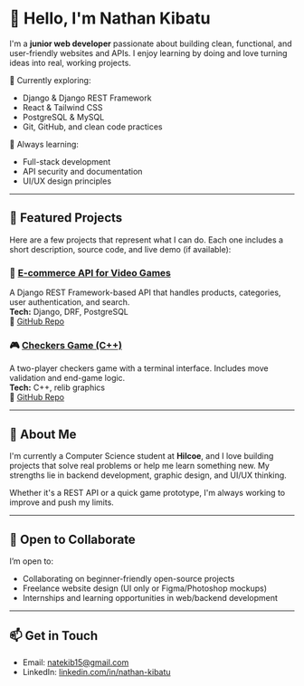 # 👋 Hello, I'm Nathan Kibatu

I'm a **junior web developer** passionate about building clean, functional, and user-friendly websites and APIs. I enjoy learning by doing and love turning ideas into real, working projects.

🔭 Currently exploring:
- Django & Django REST Framework
- React & Tailwind CSS
- PostgreSQL & MySQL
- Git, GitHub, and clean code practices

🌱 Always learning:
- Full-stack development  
- API security and documentation  
- UI/UX design principles

---

## 💼 Featured Projects

Here are a few projects that represent what I can do. Each one includes a short description, source code, and live demo (if available):

### 🛒 [E-commerce API for Video Games](https://github.com/YourUsername/ecommerce_api)
A Django REST Framework-based API that handles products, categories, user authentication, and search.  
**Tech:** Django, DRF, PostgreSQL  
**🔗** [GitHub Repo](https://github.com/chornate/ecommerce_api)


### 🎮 [Checkers Game (C++)](https://github.com/YourUsername/checkers-game)
A two-player checkers game with a terminal interface. Includes move validation and end-game logic.  
**Tech:** C++, relib graphics  
**🔗** [GitHub Repo](https://github.com/chornate/Checkers-game)

---

## 🧠 About Me

I'm currently a Computer Science student at **Hilcoe**, and I love building projects that solve real problems or help me learn something new. My strengths lie in backend development, graphic design, and UI/UX thinking.

Whether it's a REST API or a quick game prototype, I'm always working to improve and push my limits.

---

## 🤝 Open to Collaborate

I’m open to:
- Collaborating on beginner-friendly open-source projects  
- Freelance website design (UI only or Figma/Photoshop mockups)  
- Internships and learning opportunities in web/backend development  

---

## 📫 Get in Touch

- Email: natekib15@gmail.com  
- LinkedIn: [linkedin.com/in/nathan-kibatu](https://linkedin.com/in/nathan-kibatu)


